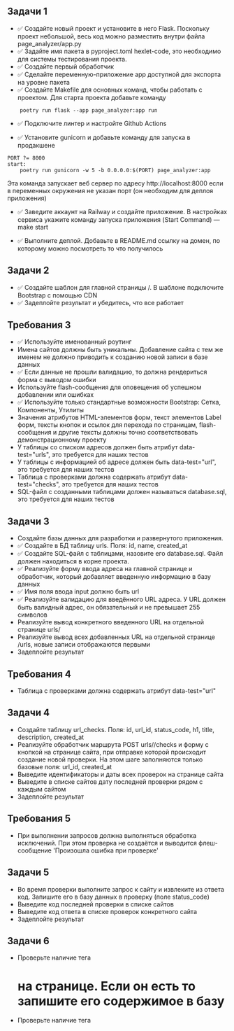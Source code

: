 ## Задачи 1
* ✅ Создайте новый проект и установите в него Flask. Поскольку проект небольшой, весь код можно разместить внутри файла page_analyzer/app.py
* ✅ Задайте имя пакета в pyproject.toml hexlet-code, это необходимо для системы тестирования проекта.
* ✅ Создайте первый обработчик
* ✅ Сделайте переменную-приложение app доступной для экспорта на уровне пакета
* ✅ Создайте Makefile для основных команд, чтобы работать с проектом. Для старта проекта добавьте команду

```dev:
	poetry run flask --app page_analyzer:app run
```

* ✅ Подключите линтер и настройте Github Actions

* ✅ Установите gunicorn и добавьте команду для запуска в продакшене

```
PORT ?= 8000
start:
	poetry run gunicorn -w 5 -b 0.0.0.0:$(PORT) page_analyzer:app
```

Эта команда запускает веб сервер по адресу http://localhost:8000 если в переменных окружения не указан порт (он необходим для деплоя приложения)

* ✅ Заведите аккаунт на Railway и создайте приложение. В настройках сервиса укажите команду запуска приложения (Start Command) — make start

* ✅ Выполните деплой. Добавьте в README.md ссылку на домен, по которому можно посмотреть то что получилось

## Задачи 2
* ✅ Cоздайте шаблон для главной страницы /. В шаблоне подключите Bootstrap с помощью CDN
* ✅ Задеплойте результат и убедитесь, что все работает

## Требования 3
* ✅ Используйте именованный роутинг
* Имена сайтов должны быть уникальны. Добавление сайта с тем же именем не должно приводить к созданию новой записи в базе данных
* ✅ Если данные не прошли валидацию, то должна рендериться форма с выводом ошибки
* Используйте flash-сообщения для оповещения об успешном добавлении или ошибках
* ✅ Используйте только стандартные возможности Bootstrap: Сетка, Компоненты, Утилиты
* Значения атрибутов HTML-элементов форм, текст элементов Label форм, тексты кнопок и ссылок для перехода по страницам, flash-сообщения и другие тексты должны точно соответствовать демонстрационному проекту
* У таблицы со списком адресов должен быть атрибут data-test="urls", это требуется для наших тестов
* У таблицы с информацией об адресе должен быть data-test="url", это требуется для наших тестов
* Таблица с проверками должна содержать атрибут data-test="checks", это требуется для наших тестов
* SQL-файл с созданными таблицами должен называться database.sql, это требуется для наших тестов

## Задачи 3
* Создайте базы данных для разработки и развернутого приложения.
* ✅ Создайте в БД таблицу urls. Поля: id, name, created_at
* ✅ Создайте SQL-файл с таблицами, назовите его database.sql. Файл должен находиться в корне проекта.
* ✅ Реализуйте форму ввода адреса на главной странице и обработчик, который добавляет введенную информацию в базу данных
* ✅ Имя поля ввода input должно быть url
* ✅ Реализуйте валидацию для введённого URL адреса. У URL должен быть валидный адрес, он обязательный и не превышает 255 символов
* Реализуйте вывод конкретного введенного URL на отдельной странице urls/<id>
* Реализуйте вывод всех добавленных URL на отдельной странице /urls, новые записи отображаются первыми
* Задеплойте результат

## Требования 4
* Таблица с проверками должна содержать атрибут data-test="url"

## Задачи 4
* Создайте таблицу url_checks. Поля: id, url_id, status_code, h1, title, description, created_at
* Реализуйте обработчик маршрута POST urls/<id>/checks и форму с кнопкой на странице сайта, при отправке которой происходит создание новой проверки. На этом шаге заполняются только базовые поля: url_id, created_at
* Выведите идентификаторы и даты всех проверок на странице сайта
* Выведите в списке сайтов дату последней проверки рядом с каждым сайтом
* Задеплойте результат

## Требования 5
* При выполнении запросов должна выполняться обработка исключений. При этом проверка не создаётся и выводится флеш-сообщение 'Произошла ошибка при проверке'

## Задачи 5
* Во время проверки выполните запрос к сайту и извлеките из ответа код. Запишите его в базу данных в проверку (поле status_code)
* Выведите код последней проверки в списке сайтов
* Выведите код ответа в списке проверок конкретного сайта
* Задеплойте результат

## Задачи 6
* Проверьте наличие тега <h1> на странице. Если он есть то запишите его содержимое в базу
* Проверьте наличие тега <title> на странице. Если он есть то запишите его содержимое в базу
* Проверьте наличие тега <meta name="description" content="..."> на странице. Если он есть то запишите содержимое аттрибута content в базу
* Выведите эту информацию в списке проверок конкретного сайта
* Задеплойте результат

